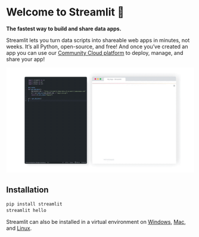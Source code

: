 # Welcome to Streamlit :wave:

**The fastest way to build and share data apps.**

Streamlit lets you turn data scripts into shareable web apps in minutes, not weeks. It’s all Python, open-source, and free! And once you’ve created an app you can use our [Community Cloud platform](https://streamlit.io/cloud) to deploy, manage, and share your app!

![Example of live coding an app in Streamlit|635x380](https://raw.githubusercontent.com/streamlit/docs/main/public/images/Streamlit_overview.gif)

## Installation

```bash
pip install streamlit
streamlit hello
```

Streamlit can also be installed in a virtual environment on [Windows](https://github.com/streamlit/streamlit/wiki/Installing-in-a-virtual-environment#on-windows), [Mac](https://github.com/streamlit/streamlit/wiki/Installing-in-a-virtual-environment#on-mac--linux), and [Linux](https://github.com/streamlit/streamlit/wiki/Installing-in-a-virtual-environment#on-mac--linux).